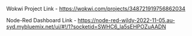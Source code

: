 
 Wokwi Project Link - https://wokwi.com/projects/348721919756862034
    
 Node-Red Dashboard Link - https://node-red-wjldy-2022-11-05.au-syd.mybluemix.net/ui/#!/1?socketid=SWHC6_la5sEHPOZuAADN
